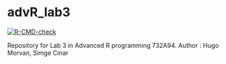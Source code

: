 # advR_lab3

<!-- badges: start -->
[![R-CMD-check](https://github.com/hugo-morvan/advR_lab3/actions/workflows/R-CMD-check.yaml/badge.svg)](https://github.com/hugo-morvan/advR_lab3/actions/workflows/R-CMD-check.yaml)
<!-- badges: end -->

 
Repository for Lab 3 in Advanced R programming 732A94.
Author : Hugo Morvan, Simge Cinar
